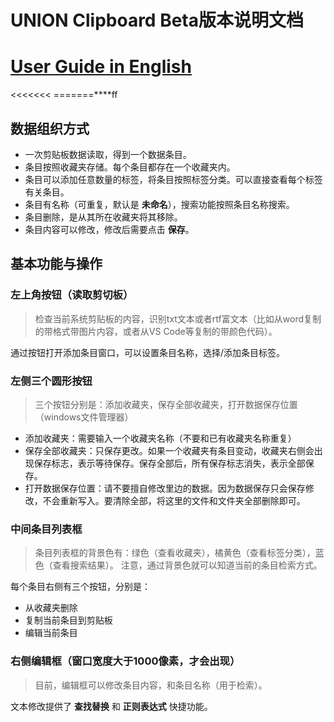 # UNION Clipboard Beta版本说明文档
# [User Guide in English](https://github.com/HALOCORE/UserGuides/blob/master/UNION%20Clipboard%20Documentation_en.md)

<<<<<<<
=======****ff
>>>>>>>

## 数据组织方式
* 一次剪贴板数据读取，得到一个数据条目。
* 条目按照收藏夹存储。每个条目都存在一个收藏夹内。
* 条目可以添加任意数量的标签，将条目按照标签分类。可以直接查看每个标签有关条目。
* 条目有名称（可重复，默认是 __未命名__），搜索功能按照条目名称搜索。
* 条目删除，是从其所在收藏夹将其移除。
* 条目内容可以修改，修改后需要点击 __保存__。

## 基本功能与操作

### 左上角按钮（读取剪切板）
> 检查当前系统剪贴板的内容，识别txt文本或者rtf富文本（比如从word复制的带格式带图片内容，或者从VS Code等复制的带颜色代码）。

通过按钮打开添加条目窗口，可以设置条目名称，选择/添加条目标签。

### 左侧三个圆形按钮
> 三个按钮分别是：添加收藏夹，保存全部收藏夹，打开数据保存位置（windows文件管理器）

* 添加收藏夹：需要输入一个收藏夹名称（不要和已有收藏夹名称重复）
* 保存全部收藏夹：只保存更改。如果一个收藏夹有条目变动，收藏夹右侧会出现保存标志，表示等待保存。保存全部后，所有保存标志消失，表示全部保存。
* 打开数据保存位置：请不要擅自修改里边的数据。因为数据保存只会保存修改，不会重新写入。要清除全部，将这里的文件和文件夹全部删除即可。

### 中间条目列表框
> 条目列表框的背景色有：绿色（查看收藏夹），橘黄色（查看标签分类），蓝色（查看搜索结果）。
注意，通过背景色就可以知道当前的条目检索方式。

每个条目右侧有三个按钮，分别是：
* 从收藏夹删除
* 复制当前条目到剪贴板
* 编辑当前条目

### 右侧编辑框（窗口宽度大于1000像素，才会出现）
> 目前，编辑框可以修改条目内容，和条目名称（用于检索）。

文本修改提供了 __查找替换__ 和 __正则表达式__ 快捷功能。

